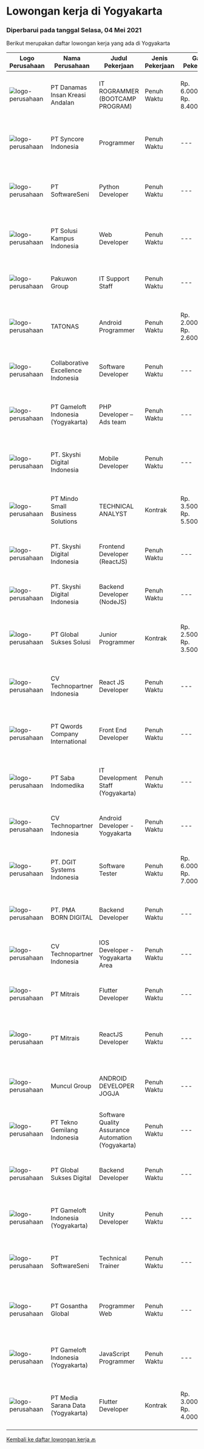 
  # Lowongan kerja di Yogyakarta

  ### Diperbarui pada tanggal Selasa, 04 Mei 2021

  Berikut merupakan daftar lowongan kerja yang ada di Yogyakarta

  |Logo Perusahaan | Nama Perusahaan | Judul Pekerjaan | Jenis Pekerjaan | Gaji Pekerjaan | Lokasi | Deskripsi | Tanggal diunggah | Pranala |
  | -------------- | --------------- | --------------- | --------- | --------- | -------------- | ------- | ----------- | ----------- |
  |![logo-perusahaan](https://image-service-cdn.seek.com.au/6fdf3038965a730a876769bad7bc5b5e956d0bb7/ee4dce1061f3f616224767ad58cb2fc751b8d2dc)|PT Danamas Insan Kreasi Andalan|IT ROGRAMMER (BOOTCAMP PROGRAM)|Penuh Waktu|Rp. 6.000.000-Rp. 8.400.000|Yogyakarta|Kualifikasi Pendidikan minimal D3 Jurusan teknik informatika/sistem informasi/manajemen informasi Usia maksimal 35 tahun Domisili...|Senin, 03 Mei 2021|https://www.jobstreet.co.id/id/job/it-rogrammer-bootcamp-program-3522390?token=0~aabcb676-2fad-4feb-b19f-bedf78c451d9&sectionRank=1&jobId=jobstreet-id-job-3522390|
|![logo-perusahaan](https://image-service-cdn.seek.com.au/f66e19308d244eca3cf6778cd9ef51c4c4c6d355/ee4dce1061f3f616224767ad58cb2fc751b8d2dc)|PT Syncore Indonesia|Programmer|Penuh Waktu|---|Yogyakarta|Kualifikasi: Pengalaman minimal 2 tahun dibidang Programming Lulusan Sistem Informasi, Teknik Informatika, atau yang linier. Memahami Script PHP,...|Sabtu, 01 Mei 2021|https://www.jobstreet.co.id/id/job/programmer-3508815?token=0~aabcb676-2fad-4feb-b19f-bedf78c451d9&sectionRank=2&jobId=jobstreet-id-job-3508815|
|![logo-perusahaan](https://image-service-cdn.seek.com.au/c05a3e3e627c08dd9cbb310c1a48f4a5a42787b6/ee4dce1061f3f616224767ad58cb2fc751b8d2dc)|PT SoftwareSeni|Python Developer|Penuh Waktu|---|Yogyakarta|SoftwareSeni is a Software Development Company based in Yogyakarta &amp; Australia. We love solving tough problems – from user experience to design...|Senin, 03 Mei 2021|https://www.jobstreet.co.id/id/job/python-developer-3522197?token=0~aabcb676-2fad-4feb-b19f-bedf78c451d9&sectionRank=3&jobId=jobstreet-id-job-3522197|
|![logo-perusahaan](https://image-service-cdn.seek.com.au/924aff897cbf5faa91d0cc91ba789e308862ffd2/ee4dce1061f3f616224767ad58cb2fc751b8d2dc)|PT Solusi Kampus Indonesia|Web Developer|Penuh Waktu|---|Yogyakarta|Candidate must possess at least Diploma, Bachelor's Degree in Engineering (Computer/Telecommunication), Computer Science/Information Technology or...|Senin, 03 Mei 2021|https://www.jobstreet.co.id/id/job/web-developer-3522338?token=0~aabcb676-2fad-4feb-b19f-bedf78c451d9&sectionRank=4&jobId=jobstreet-id-job-3522338|
|![logo-perusahaan](https://image-service-cdn.seek.com.au/d84cfb020f7df6ebd212bd19690457f56a8a171f/ee4dce1061f3f616224767ad58cb2fc751b8d2dc)|Pakuwon Group|IT Support Staff|Penuh Waktu|---|Yogyakarta|Penempatan Yogyakarta &amp; Solo, diutamakan berdomisili di Yogyakarta, Solo dan sekitarnya Menyediakan pelayanan teknis dalam hal desain jaringan,...|Jumat, 30 April 2021|https://www.jobstreet.co.id/id/job/it-support-staff-3521596?token=0~aabcb676-2fad-4feb-b19f-bedf78c451d9&sectionRank=5&jobId=jobstreet-id-job-3521596|
|![logo-perusahaan](https://image-service-cdn.seek.com.au/1fd997cad085f5ed502ecf674a35898a7553aee8/ee4dce1061f3f616224767ad58cb2fc751b8d2dc)|TATONAS|Android Programmer|Penuh Waktu|Rp. 2.000.000-Rp. 2.600.000|Sleman|Kualifikasi: Pendidikan D3 atau S1 Ilmu Komputer, Teknik Komputer, Teknologi Informasi atau yang setara Menguasai MySQL Server Pengalaman minimal 2...|Sabtu, 01 Mei 2021|https://www.jobstreet.co.id/id/job/android-programmer-3508677?token=0~aabcb676-2fad-4feb-b19f-bedf78c451d9&sectionRank=6&jobId=jobstreet-id-job-3508677|
|![logo-perusahaan](https://image-service-cdn.seek.com.au/00c268b58ba99fc65b0b0108dd8e2d7068acfb74/ee4dce1061f3f616224767ad58cb2fc751b8d2dc)|Collaborative Excellence Indonesia|Software Developer|Penuh Waktu|---|Yogyakarta|Responsibilities: Design, coding, and testing of modules for various components of our product framework Capable of understanding and delivering...|Sabtu, 01 Mei 2021|https://www.jobstreet.co.id/id/job/software-developer-3509773?token=0~aabcb676-2fad-4feb-b19f-bedf78c451d9&sectionRank=7&jobId=jobstreet-id-job-3509773|
|![logo-perusahaan](https://image-service-cdn.seek.com.au/8f328a1bb03421cf2ffd86eeb82d762e23d76901/ee4dce1061f3f616224767ad58cb2fc751b8d2dc)|PT Gameloft Indonesia (Yogyakarta)|PHP Developer – Ads team|Penuh Waktu|---|Sleman|Job DescriptionThe Ads Team in Bucharest handles the monetization mechanisms for our games by providing a complex advertising system based both on...|Senin, 03 Mei 2021|https://www.jobstreet.co.id/id/job/php-developer-ads-team-3522216?token=0~aabcb676-2fad-4feb-b19f-bedf78c451d9&sectionRank=8&jobId=jobstreet-id-job-3522216|
|![logo-perusahaan](https://image-service-cdn.seek.com.au/2ebe25a86f4e41594a8cb29dee99ce7138fe3174/ee4dce1061f3f616224767ad58cb2fc751b8d2dc)|PT. Skyshi Digital Indonesia|Mobile Developer|Penuh Waktu|---|Yogyakarta|We are looking for a Junior JavaScript Developer who is proficient with React.js. Your primary focus will be on developing user interface components...|Sabtu, 01 Mei 2021|https://www.jobstreet.co.id/id/job/mobile-developer-3509407?token=0~aabcb676-2fad-4feb-b19f-bedf78c451d9&sectionRank=9&jobId=jobstreet-id-job-3509407|
|![logo-perusahaan](https://image-service-cdn.seek.com.au/bd9c5207a79d42ed096a1b2bad14bef66654f2f2/ee4dce1061f3f616224767ad58cb2fc751b8d2dc)|PT Mindo Small Business Solutions|TECHNICAL ANALYST|Kontrak|Rp. 3.500.000-Rp. 5.500.000|Yogyakarta|Job Description : Provide incoming help requests from end-users and prioritize/escalate the issues appropriately. Investigating technical/data issues...|Jumat, 30 April 2021|https://www.jobstreet.co.id/id/job/technical-analyst-3521393?token=0~aabcb676-2fad-4feb-b19f-bedf78c451d9&sectionRank=10&jobId=jobstreet-id-job-3521393|
|![logo-perusahaan](https://image-service-cdn.seek.com.au/2ebe25a86f4e41594a8cb29dee99ce7138fe3174/ee4dce1061f3f616224767ad58cb2fc751b8d2dc)|PT. Skyshi Digital Indonesia|Frontend Developer (ReactJS)|Penuh Waktu|---|Sleman|If you are Frontend Developer looking for building software with quality and standard, Skyshi is the right place. Our goal is to make engineers...|Sabtu, 01 Mei 2021|https://www.jobstreet.co.id/id/job/frontend-developer-reactjs-3509389?token=0~aabcb676-2fad-4feb-b19f-bedf78c451d9&sectionRank=11&jobId=jobstreet-id-job-3509389|
|![logo-perusahaan](https://image-service-cdn.seek.com.au/2ebe25a86f4e41594a8cb29dee99ce7138fe3174/ee4dce1061f3f616224767ad58cb2fc751b8d2dc)|PT. Skyshi Digital Indonesia|Backend Developer (NodeJS)|Penuh Waktu|---|Sleman|If you are Backend Developer looking for building software with quality and standards, Skyshi is the right place. Our goal is to make engineers...|Sabtu, 01 Mei 2021|https://www.jobstreet.co.id/id/job/backend-developer-nodejs-3509397?token=0~aabcb676-2fad-4feb-b19f-bedf78c451d9&sectionRank=12&jobId=jobstreet-id-job-3509397|
|![logo-perusahaan](https://image-service-cdn.seek.com.au/7fd42a4744ee3e93afef285afc14777b830f575b/ee4dce1061f3f616224767ad58cb2fc751b8d2dc)|PT Global Sukses Solusi|Junior Programmer|Kontrak|Rp. 2.500.000-Rp. 3.500.000|Yogyakarta|Job Summary Our junior programmer will develop and maintain custom modifications to ERP's core system. Develop and maintain data integration and...|Kamis, 29 April 2021|https://www.jobstreet.co.id/id/job/junior-programmer-3520064?token=0~aabcb676-2fad-4feb-b19f-bedf78c451d9&sectionRank=13&jobId=jobstreet-id-job-3520064|
|![logo-perusahaan](https://image-service-cdn.seek.com.au/22d167db2d5e052a91919cdb80e07ebc9067dc67/ee4dce1061f3f616224767ad58cb2fc751b8d2dc)|CV Technopartner Indonesia|React JS Developer|Penuh Waktu|---|Yogyakarta|Job Description &amp; Requirements :  Experience in using React JS, Javascript, CSS Create reusable, efficient, and performable codes Collaborate with...|Minggu, 02 Mei 2021|https://www.jobstreet.co.id/id/job/react-js-developer-3514869?token=0~aabcb676-2fad-4feb-b19f-bedf78c451d9&sectionRank=14&jobId=jobstreet-id-job-3514869|
|![logo-perusahaan](https://image-service-cdn.seek.com.au/02ae4ee06f8a1b6d01973c4872b842be2dbe8ada/ee4dce1061f3f616224767ad58cb2fc751b8d2dc)|PT Qwords Company International|Front End Developer|Penuh Waktu|---|Sleman|Job Description Participate in the entire application life cycle, focusing on coding and debugging Write clean code to develop responsive web design...|Jumat, 30 April 2021|https://www.jobstreet.co.id/id/job/front-end-developer-3520833?token=0~aabcb676-2fad-4feb-b19f-bedf78c451d9&sectionRank=15&jobId=jobstreet-id-job-3520833|
|![logo-perusahaan](https://image-service-cdn.seek.com.au/fdb6bfb9de62085c7b1391ca93b5c71652e9bf19/ee4dce1061f3f616224767ad58cb2fc751b8d2dc)|PT Saba Indomedika|IT Development Staff (Yogyakarta)|Penuh Waktu|---|Yogyakarta|Deskripsi Pekerjaan Membuat program untuk kebutuhan perusahaan khususnya aplikasi Finance Memformulasikan spesifikasi program dan basic prototypes...|Kamis, 29 April 2021|https://www.jobstreet.co.id/id/job/it-development-staff-yogyakarta-3519800?token=0~aabcb676-2fad-4feb-b19f-bedf78c451d9&sectionRank=16&jobId=jobstreet-id-job-3519800|
|![logo-perusahaan](https://image-service-cdn.seek.com.au/22d167db2d5e052a91919cdb80e07ebc9067dc67/ee4dce1061f3f616224767ad58cb2fc751b8d2dc)|CV Technopartner Indonesia|Android Developer - Yogyakarta|Penuh Waktu|---|Yogyakarta|Job Description &amp; Requirements :  Build native Android application (Android Studio, Java / Kotlin) Create reusable, efficient, and performable...|Minggu, 02 Mei 2021|https://www.jobstreet.co.id/id/job/android-developer-yogyakarta-3514885?token=0~aabcb676-2fad-4feb-b19f-bedf78c451d9&sectionRank=17&jobId=jobstreet-id-job-3514885|
|![logo-perusahaan](https://image-service-cdn.seek.com.au/e93bc75036be941b9c3ff3a55670cb236457b0c4/ee4dce1061f3f616224767ad58cb2fc751b8d2dc)|PT. DGIT Systems Indonesia|Software Tester|Penuh Waktu|Rp. 6.000.000-Rp. 7.000.000|Yogyakarta|We believe work should be a fun development journey but the challenging one! Our great teams will support you to achieve that and delivering great...|Rabu, 28 April 2021|https://www.jobstreet.co.id/id/job/software-tester-3519365?token=0~aabcb676-2fad-4feb-b19f-bedf78c451d9&sectionRank=18&jobId=jobstreet-id-job-3519365|
|![logo-perusahaan](https://image-service-cdn.seek.com.au/89f57481ffb4062116e608c68eb2dc2b74cc7fb2/ee4dce1061f3f616224767ad58cb2fc751b8d2dc)|PT. PMA BORN DIGITAL|Backend Developer|Penuh Waktu|---|Yogyakarta|What started with outsourcing only web development has now grown into a complete package of services. In addition to web development, we do graphic...|Jumat, 30 April 2021|https://www.jobstreet.co.id/id/job/backend-developer-3512870?token=0~aabcb676-2fad-4feb-b19f-bedf78c451d9&sectionRank=19&jobId=jobstreet-id-job-3512870|
|![logo-perusahaan](https://image-service-cdn.seek.com.au/22d167db2d5e052a91919cdb80e07ebc9067dc67/ee4dce1061f3f616224767ad58cb2fc751b8d2dc)|CV Technopartner Indonesia|IOS Developer - Yogyakarta Area|Penuh Waktu|---|Yogyakarta|Job Description &amp; Requirements : Build native iOS application (XCode, Swift) Create reusable, efficient, and performable codes Collaborate with UI...|Minggu, 02 Mei 2021|https://www.jobstreet.co.id/id/job/ios-developer-yogyakarta-area-3514883?token=0~aabcb676-2fad-4feb-b19f-bedf78c451d9&sectionRank=20&jobId=jobstreet-id-job-3514883|
|![logo-perusahaan](https://image-service-cdn.seek.com.au/873c75fc9ed6df00967320d343e4e2a794129d8b/ee4dce1061f3f616224767ad58cb2fc751b8d2dc)|PT Mitrais|Flutter Developer|Penuh Waktu|---|Yogyakarta|Build your Career with Mitrais !  We're looking for experienced Flutter Developer to be part of our team. What will you be doing?  Liase with...|Jumat, 30 April 2021|https://www.jobstreet.co.id/id/job/flutter-developer-3507780?token=0~aabcb676-2fad-4feb-b19f-bedf78c451d9&sectionRank=21&jobId=jobstreet-id-job-3507780|
|![logo-perusahaan](https://image-service-cdn.seek.com.au/873c75fc9ed6df00967320d343e4e2a794129d8b/ee4dce1061f3f616224767ad58cb2fc751b8d2dc)|PT Mitrais|ReactJS Developer|Penuh Waktu|---|Yogyakarta|We're urgently looking for experienced ReactJS Developers to be part of our team for an immediate start.Our client is a consultancy focused company...|Jumat, 30 April 2021|https://www.jobstreet.co.id/id/job/reactjs-developer-3521433?token=0~aabcb676-2fad-4feb-b19f-bedf78c451d9&sectionRank=22&jobId=jobstreet-id-job-3521433|
|![logo-perusahaan](https://image-service-cdn.seek.com.au/f5ac8256e3e61b8682c19d385e4868d507ce5644/ee4dce1061f3f616224767ad58cb2fc751b8d2dc)|Muncul Group|ANDROID DEVELOPER JOGJA|Penuh Waktu|---|Yogyakarta|Maximum age 35 years old Candidate must possess at least Bachelor's Degree in Computer Science/Information Technology or equivalent. At least...|Sabtu, 01 Mei 2021|https://www.jobstreet.co.id/id/job/android-developer-jogja-3514077?token=0~aabcb676-2fad-4feb-b19f-bedf78c451d9&sectionRank=23&jobId=jobstreet-id-job-3514077|
|![logo-perusahaan](https://image-service-cdn.seek.com.au/d9a5cf4e8f1f169e793685aadd3c305747f813dd/ee4dce1061f3f616224767ad58cb2fc751b8d2dc)|PT Tekno Gemilang Indonesia|Software Quality Assurance Automation (Yogyakarta)|Penuh Waktu|---|Yogyakarta|Job Description : Develop test plans to support the automation testing efforts. Keep abreast of the latest developments in software automation...|Kamis, 29 April 2021|https://www.jobstreet.co.id/id/job/software-quality-assurance-automation-yogyakarta-3506751?token=0~aabcb676-2fad-4feb-b19f-bedf78c451d9&sectionRank=24&jobId=jobstreet-id-job-3506751|
|![logo-perusahaan](https://image-service-cdn.seek.com.au/58567b7fb7d13229641b809a2b4593761c36f283/ee4dce1061f3f616224767ad58cb2fc751b8d2dc)|PT Global Sukses Digital|Backend Developer|Penuh Waktu|---|Yogyakarta|Kualifikasi : Menguasai PHP dan Laravel Menguasai konsep OOP(Object Oriented Programming) Mengetahui cara bekerja Laravel Eloquent, Jobs, Queues dan...|Jumat, 30 April 2021|https://www.jobstreet.co.id/id/job/backend-developer-3508512?token=0~aabcb676-2fad-4feb-b19f-bedf78c451d9&sectionRank=25&jobId=jobstreet-id-job-3508512|
|![logo-perusahaan](https://image-service-cdn.seek.com.au/8f328a1bb03421cf2ffd86eeb82d762e23d76901/ee4dce1061f3f616224767ad58cb2fc751b8d2dc)|PT Gameloft Indonesia (Yogyakarta)|Unity Developer|Penuh Waktu|---|Yogyakarta|Job DescriptionAs a member of the development team, you will be responsible for below responsibilities: Take part in the development of mini games...|Kamis, 29 April 2021|https://www.jobstreet.co.id/id/job/unity-developer-3511351?token=0~aabcb676-2fad-4feb-b19f-bedf78c451d9&sectionRank=26&jobId=jobstreet-id-job-3511351|
|![logo-perusahaan](https://image-service-cdn.seek.com.au/c05a3e3e627c08dd9cbb310c1a48f4a5a42787b6/ee4dce1061f3f616224767ad58cb2fc751b8d2dc)|PT SoftwareSeni|Technical Trainer|Penuh Waktu|---|Yogyakarta|SoftwareSeni is a Software Development Company based in Yogyakarta &amp; Australia. We love solving tough problems – from user experience to design...|Kamis, 29 April 2021|https://www.jobstreet.co.id/id/job/technical-trainer-3512588?token=0~aabcb676-2fad-4feb-b19f-bedf78c451d9&sectionRank=27&jobId=jobstreet-id-job-3512588|
|![logo-perusahaan](https://image-service-cdn.seek.com.au/8d7d198921dfdb726de134c1485b6cf59323ccf9/ee4dce1061f3f616224767ad58cb2fc751b8d2dc)|PT Gosantha Global|Programmer Web|Penuh Waktu|---|Yogyakarta|Requirements: S1/D3 bidang informatika Menguasai pemrograman html, css, javascript Menguasai pemrograman server, semisal PHP atau JAVA Menguasai...|Kamis, 29 April 2021|https://www.jobstreet.co.id/id/job/programmer-web-3506438?token=0~aabcb676-2fad-4feb-b19f-bedf78c451d9&sectionRank=28&jobId=jobstreet-id-job-3506438|
|![logo-perusahaan](https://image-service-cdn.seek.com.au/8f328a1bb03421cf2ffd86eeb82d762e23d76901/ee4dce1061f3f616224767ad58cb2fc751b8d2dc)|PT Gameloft Indonesia (Yogyakarta)|JavaScript Programmer|Penuh Waktu|---|Sleman|Under the supervision of APAC Lead and Programmer Division Lead, the JavaScript Programmer is expected to do research, propose solutions, implement...|Kamis, 29 April 2021|https://www.jobstreet.co.id/id/job/javascript-programmer-3520350?token=0~aabcb676-2fad-4feb-b19f-bedf78c451d9&sectionRank=29&jobId=jobstreet-id-job-3520350|
|![logo-perusahaan](https://image-service-cdn.seek.com.au/67a9de20175ec2b8d866ad9eb842f108e9135c3f/ee4dce1061f3f616224767ad58cb2fc751b8d2dc)|PT Media Sarana Data (Yogyakarta)|Flutter Developer|Kontrak|Rp. 3.000.000-Rp. 4.000.000|Yogyakarta|Kualifikasi :1. Usia maksimal 30 tahun2. Pendidikan minimal D33. Mampu bekerja tim / individu, problem solving4. Dapat berkomunikasi dengan baik.5....|Kamis, 29 April 2021|https://www.jobstreet.co.id/id/job/flutter-developer-3506374?token=0~aabcb676-2fad-4feb-b19f-bedf78c451d9&sectionRank=30&jobId=jobstreet-id-job-3506374|


  [Kembali ke daftar lowongan kerja 🔙](../README.md#daftar-lowongan-kerja)
  